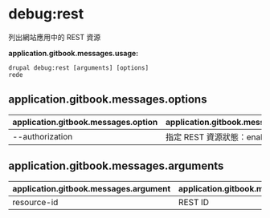 # debug:rest
列出網站應用中的 REST 資源

**application.gitbook.messages.usage:**
```
drupal debug:rest [arguments] [options]
rede
```

## application.gitbook.messages.options
application.gitbook.messages.option | application.gitbook.messages.details
-------|-------------
--authorization | 指定 REST 資源狀態：enabled | disabled

## application.gitbook.messages.arguments
application.gitbook.messages.argument | application.gitbook.messages.details
---------|-------------
resource-id | REST ID
